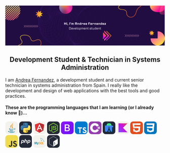 ![me](https://raw.githubusercontent.com/AndreaFH/AndreaFH/main/img/front.png)

<h2 align="center">Development Student & Technician in Systems Administration</h2>
<p>I am <span ><a href="https://github.com/AndreaFH">Andrea Fernandez</a><span>, a development student and current senior technician in systems administration from Spain. I really like the development and design of web applications with the best tools and good practices.</p>

<h4>These are the programming languages ​​that I am learning (or I already know 🤠)...</h4>

<p align="left"> 
  <img src="https://raw.githubusercontent.com/tandpfun/skill-icons/main/icons/Java-Light.svg" target="_blank" rel="noreferrer" width="40" height="40">
  <img src="https://raw.githubusercontent.com/tandpfun/skill-icons/main/icons/Python-Dark.svg" target="_blank" rel="noreferrer" width="40" height="40">
  <img src="https://raw.githubusercontent.com/tandpfun/skill-icons/main/icons/Angular-Light.svg" target="_blank" rel="noreferrer" width="40" height="40">
  <img src="https://raw.githubusercontent.com/tandpfun/skill-icons/main/icons/NodeJS-Dark.svg" target="_blank" rel="noreferrer" width="40" height="40">
  <img src="https://raw.githubusercontent.com/tandpfun/skill-icons/main/icons/Bootstrap.svg" target="_blank" rel="noreferrer" width="40" height="40">
  <img src="https://raw.githubusercontent.com/tandpfun/skill-icons/main/icons/TypeScript.svg" target="_blank" rel="noreferrer" width="40" height="40">
  <img src="https://raw.githubusercontent.com/tandpfun/skill-icons/main/icons/CS.svg" target="_blank" rel="noreferrer" width="40" height="40">
  <img src="https://raw.githubusercontent.com/tandpfun/skill-icons/main/icons/AndroidStudio-Dark.svg" target="_blank" rel="noreferrer" width="40" height="40">
  <img src="https://raw.githubusercontent.com/tandpfun/skill-icons/main/icons/Kotlin-Light.svg" target="_blank" rel="noreferrer" width="40" height="40">
  <img src="https://raw.githubusercontent.com/tandpfun/skill-icons/main/icons/HTML.svg" target="_blank" rel="noreferrer" width="40" height="40">
  <img src="https://raw.githubusercontent.com/tandpfun/skill-icons/main/icons/CSS.svg" target="_blank" rel="noreferrer" width="40" height="40">
  <img src="https://raw.githubusercontent.com/tandpfun/skill-icons/main/icons/JavaScript.svg" target="_blank" rel="noreferrer" width="40" height="40">
  <img src="https://raw.githubusercontent.com/tandpfun/skill-icons/main/icons/PHP-Dark.svg" target="_blank" rel="noreferrer" width="40" height="40">
  <img src="https://raw.githubusercontent.com/tandpfun/skill-icons/main/icons/MySQL-Light.svg" target="_blank" rel="noreferrer" width="40" height="40">
  <img src="https://raw.githubusercontent.com/tandpfun/skill-icons/main/icons/Bash-Dark.svg" target="_blank" rel="noreferrer" width="40" height="40">
</p>



<!--
**AndreaFH/AndreaFH** is a ✨ _special_ ✨ repository because its `README.md` (this file) appears on your GitHub profile.

Here are some ideas to get you started:

- 🔭 I’m currently working on ...
- 🌱 I’m currently learning ...
- 👯 I’m looking to collaborate on ...
- 🤔 I’m looking for help with ...
- 💬 Ask me about ...
- 📫 How to reach me: ...
- 😄 Pronouns: ...
- ⚡ Fun fact: ...
-->
